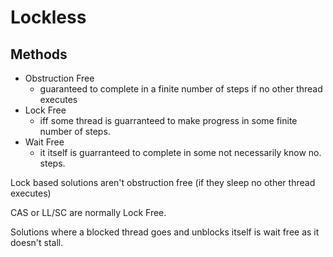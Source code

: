# Lockless

## Methods

- Obstruction Free
    - guaranteed to complete in a finite number of steps if no other thread executes
- Lock Free
    - iff some thread is guarranteed to make progress in some finite number of steps.
- Wait Free
    - it itself is guarranteed to complete in some not necessarily know no. steps.

Lock based solutions aren't obstruction free (if they sleep no other thread executes)

CAS or LL/SC are normally Lock Free.

Solutions where a blocked thread goes and unblocks itself is wait free as it
doesn't stall.



